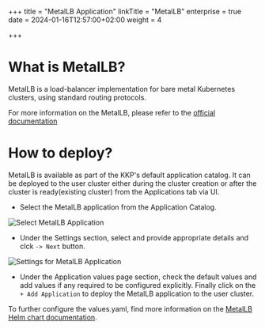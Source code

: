 +++
title = "MetalLB Application"
linkTitle = "MetalLB"
enterprise = true
date = 2024-01-16T12:57:00+02:00
weight = 4

+++

# What is MetalLB?

MetalLB is a load-balancer implementation for bare metal Kubernetes clusters, using standard routing protocols.


For more information on the MetalLB, please refer to the [official documentation]()

# How to deploy?

MetalLB is available as part of the KKP's default application catalog. 
It can be deployed to the user cluster either during the cluster creation or after the cluster is ready(existing cluster) from the Applications tab via UI.

* Select the MetalLB application from the Application Catalog.

![Select MetalLB Application](/img/kubermatic/common/applications/default-apps-catalog/01-select-application-metallb-app.png)

* Under the Settings section, select and provide appropriate details and clck `-> Next` button.

![Settings for MetalLB Application](/img/kubermatic/common/applications/default-apps-catalog/02-settings-metallb-app.png)

* Under the Application values page section, check the default values and add values if any required to be configured explicitly. Finally click on the `+ Add Application` to deploy the MetalLB application to the user cluster.

To further configure the values.yaml, find more information on the [MetalLB Helm chart documentation](https://github.com/metallb/metallb/tree/main/charts/metallb).
